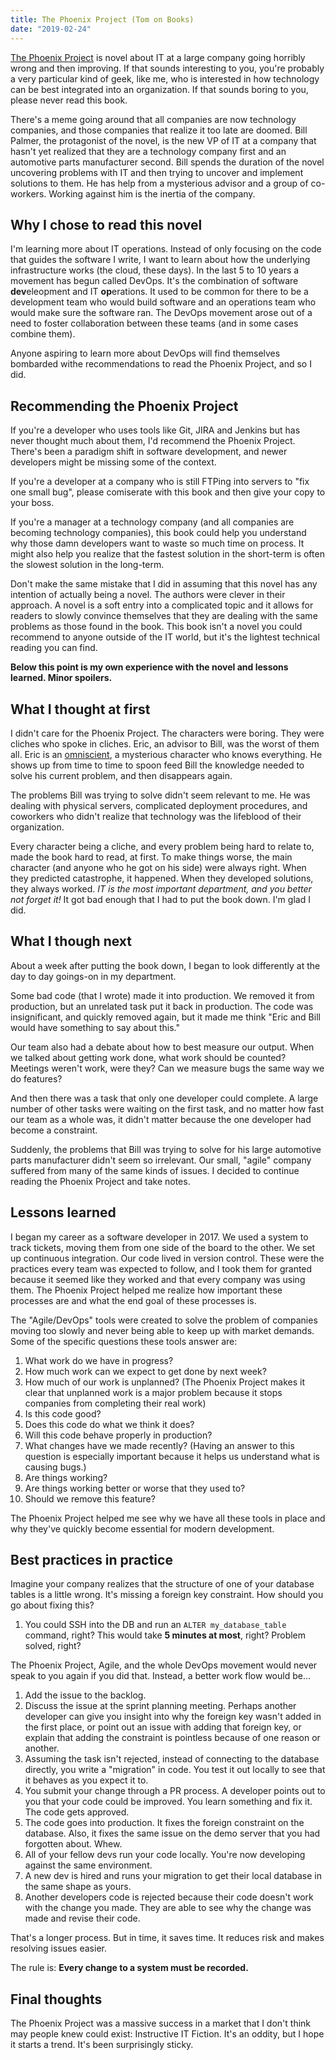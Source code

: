 ```yaml
---
title: The Phoenix Project (Tom on Books)
date: "2019-02-24"
---
```


[The Phoenix Project](https://www.amazon.com/Phoenix-Project-DevOps-Helping-Business-ebook/dp/B00AZRBLHO) is novel about IT at a large company  going horribly wrong and then improving. If that sounds interesting to you, you're probably a very particular kind of geek, like me, who is interested in how technology can be best integrated into an organization. If that sounds boring to you, please never read this book.

There's a meme going around that all companies are now technology companies, and those companies that realize it too late are doomed. Bill Palmer, the protagonist of the novel, is the new VP of IT at a company that hasn't yet realized that they are a technology company first and an automotive parts manufacturer second. Bill spends the duration of the novel uncovering problems with IT and then trying to uncover and implement solutions to them. He has help from a mysterious advisor and a group of co-workers. Working against him is the inertia of the company.

## Why I chose to read this novel

I'm learning more about IT operations. Instead of only focusing on the code that guides the software I write, I want to learn about how the underlying infrastructure works (the cloud, these days). In the last 5 to 10 years a movement has begun called DevOps. It's the combination of software **dev**eleopment and IT **op**erations. It used to be common for there to be a development team who would build software and an operations team who would make sure the software ran. The DevOps movement arose out of a need to foster collaboration between these teams (and in some cases combine them).

Anyone aspiring to learn more about DevOps will find themselves bombarded withe recommendations to read the Phoenix Project, and so I did.

## Recommending the Phoenix Project

If you're a developer who uses tools like Git, JIRA and Jenkins but has never thought much about them, I'd recommend the Phoenix Project. There's been a paradigm shift in software development, and newer developers might be missing some of the context.

If you're a developer at a company who is still FTPing into servers to "fix one small bug", please comiserate with this book and then give your copy to your boss.

If you're a manager at a technology company (and all companies are becoming technology companies), this book could help you understand why those damn developers want to waste so much time on process. It might also help you realize that the fastest solution in the short-term is often the slowest solution in the long-term.

Don't make the same mistake that I did in assuming that this novel has any intention of actually being a novel. The authors were clever in their approach. A novel is a soft entry into a complicated topic and it allows for readers to slowly convince themselves that they are dealing with the same problems as those found in the book. This book isn't a novel you could recommend to anyone outside of the IT world, but it's the lightest technical reading you can find.


**Below this point is my own experience with the novel and lessons learned. Minor spoilers.**


## What I thought at first

I didn't care for the Phoenix Project. The characters were boring. They were cliches who spoke in cliches. Eric, an advisor to Bill, was the worst of them all. Eric is an [omniscient](https://tvtropes.org/pmwiki/pmwiki.php/Main/TheOmniscient), a mysterious character who knows everything. He shows up from time to time to spoon feed Bill the knowledge needed to solve his current problem, and then disappears again.

The problems Bill was trying to solve didn't seem relevant to me. He was dealing with physical servers, complicated deployment procedures, and coworkers who didn't realize that technology was the lifeblood of their organization.

Every character being a cliche, and every problem being hard to relate to, made the book hard to read, at first. To make things worse, the main character (and anyone who he got on his side) were always right. When they predicted catastrophe, it happened. When they developed solutions, they always worked. *IT is the most important department, and you better not forget it!* It got bad enough that I had to put the book down. I'm glad I did.

## What I though next

About a week after putting the book down, I began to look differently at the day to day goings-on in my department.

Some bad code (that I wrote) made it into production. We removed it from production, but an unrelated task put it back in production. The code was insignificant, and quickly removed again, but it made me think "Eric and Bill would have something to say about this."

Our team also had a debate about how to best measure our output. When we talked about getting work done, what work should be counted? Meetings weren't work, were they? Can we measure bugs the same way we do features? 

And then there was a task that only one developer could complete. A large number of other tasks were waiting on the first task, and no matter how fast our team as a whole was, it didn't matter because the one developer had become a constraint.

Suddenly, the problems that Bill was trying to solve for his large automotive parts manufacturer didn't seem so irrelevant. Our small, "agile" company suffered from many of the same kinds of issues. I decided to continue reading the Phoenix Project and take notes.

## Lessons learned

I began my career as a software developer in 2017. We used a system to track tickets, moving them from one side of the board to the other. We set up continuous integration. Our code lived in version control. These were the practices every team was expected to follow, and I took them for granted because it seemed like they worked and that every company was using them. The Phoenix Project helped me realize how important these processes are and what the end goal of these processes is. 

The "Agile/DevOps" tools were created to solve the problem of companies moving too slowly and never being able to keep up with market demands. Some of the specific questions these tools answer are:

1. What work do we have in progress?
2. How much work can we expect to get done by next week?
3. How much of our work is unplanned? (The Phoenix Project makes it clear that unplanned work is a major problem because it stops companies from completing their real work)
4. Is this code good?
5. Does this code do what we think it does?
6. Will this code behave properly in production?
7. What changes have we made recently? (Having an answer to this question is especially important because it helps us understand what is causing bugs.)
8. Are things working?
9. Are things working better or worse that they used to?
10. Should we remove this feature?

The Phoenix Project helped me see why we have all these tools in place and why they've quickly become essential for modern development.

## Best practices in practice

Imagine your company realizes that the structure of one of your database tables is a little wrong. It's missing a foreign key constraint. How should you go about fixing this?

1. You could SSH into the DB and run an `ALTER my_database_table` command, right? This would take **5 minutes at most**, right? Problem solved, right?

The Phoenix Project, Agile, and the whole DevOps movement would never speak to you again if you did that. Instead, a better work flow would be...

1. Add the issue to the backlog.
2. Discuss the issue at the sprint planning meeting. Perhaps another developer can give you insight into why the foreign key wasn't added in the first place, or point out an issue with adding that foreign key, or explain that adding the constraint is pointless because of one reason or another.
3. Assuming the task isn't rejected, instead of connecting to the database directly, you write a "migration" in code. You test it out locally to see that it behaves as you expect it to.
4. You submit your change through a PR process. A developer points out to you that your code could be improved. You learn something and fix it. The code gets approved.
5. The code goes into production. It fixes the foreign constraint on the database. Also, it fixes the same issue on the demo server that you had forgotten about. Whew.
6. All of your fellow devs run your code locally. You're now developing against the same environment.
7. A new dev is hired and runs your migration to get their local database in the same shape as yours.
8. Another developers code is rejected because their code doesn't work with the change you made. They are able to see why the change was made and revise their code.

That's a longer process. But in time, it saves time. It reduces risk and makes resolving issues easier.

The rule is: **Every change to a system must be recorded.**

## Final thoughts

The Phoenix Project was a massive success in a market that I don't think may people knew could exist: Instructive IT Fiction. It's an oddity, but I hope it starts a trend. It's been surprisingly sticky.

